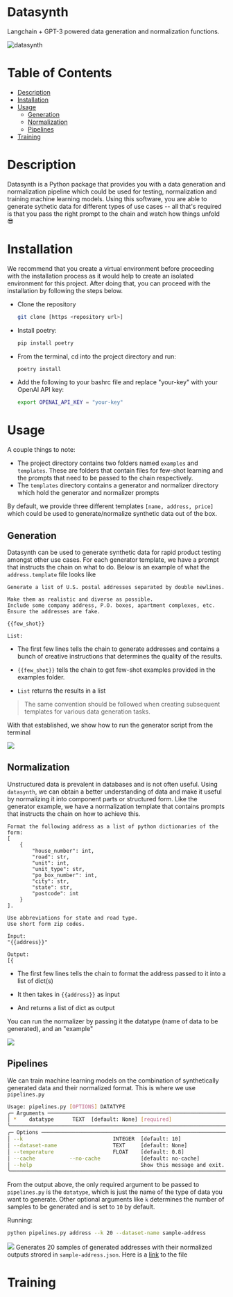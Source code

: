 # Datasynth
Langchain + GPT-3 powered data generation and normalization functions. 

![datasynth]("/assets/datasynth.png")
# Table of Contents
* [Description](#Description)
* [Installation](#installation)
* [Usage](#usage)
  * [Generation](#Generation)
  * [Normalization](#Normalization)
  * [Pipelines](#Pipelines)
* [Training](#Training)

# Description
Datasynth is a Python package that provides you with a data generation and normalization pipeline which could be used for testing, normalization and training machine learning models. Using this software, you are able to generate sythetic data for different types of use cases -- all that's required is that you pass the right prompt to the chain and watch how things unfold :sunglasses:

# Installation

We recommend that you create a virtual environment before proceeding with the installation process as it would help to create an isolated environment for this project. After doing that, you can proceed with the installation by following the steps below.

- Clone the repository
  ```bash
  git clone [https <repository url>]
  ```
- Install poetry: 
  ```bash
  pip install poetry  
  ```
- From the terminal, cd into the project directory and run: 
  ```bash 
  poetry install
  ```
- Add the following to your bashrc file and replace "your-key" with your OpenAI API key: 
  ```bash
  export OPENAI_API_KEY = "your-key"
  ```   

# Usage

A couple things to note:
- The project directory contains two folders named `examples` and `templates`. These are folders that contain files for few-shot learning and the prompts that need to be passed to the chain respectively.
- The `templates` directory contains a generator and normalizer directory which hold the generator and normalizer prompts 

By default, we provide three different templates ```[name, address, price]``` which could be used to generate/normalize synthetic data out of the box.

## Generation

Datasynth can be used to generate synthetic data for rapid product testing amongst other use cases. For each generator template, we have a prompt that instructs the chain on what to do. Below is an example of what the `address.template` file looks like

```
Generate a list of U.S. postal addresses separated by double newlines.  

Make them as realistic and diverse as possible.
Include some company address, P.O. boxes, apartment complexes, etc.
Ensure the addresses are fake.

{{few_shot}}

List:
```

* The first few lines tells the chain to generate addresses and contains a bunch of creative instructions that determines the quality of the results.

* `{{few_shot}}` tells the chain to get few-shot examples provided in the examples folder.

* `List` returns the results in a list 

> The same convention should be followed when creating subsequent templates for various data generation tasks.

With that established, we show how to run the generator script from the terminal 

![](https://github.com/Tobiadefami/datasynth/blob/api-tweaks/terminal_gifs/generator.gif)

## Normalization 

Unstructured data is prevalent in databases and is not often useful. Using `datasynth`, we can obtain a better understanding of data and make it useful by normalizing it into component parts or structured form. Like the generator example, we have a normalization template that contains prompts that instructs the chain on how to achieve this. 

``` 
Format the following address as a list of python dictionaries of the form:
[
    { 
        "house_number": int, 
        "road": str, 
        "unit": int, 
        "unit_type": str, 
        "po_box_number": int, 
        "city": str, 
        "state": str, 
        "postcode": int 
    }
]. 

Use abbreviations for state and road type.
Use short form zip codes.

Input:
"{{address}}"

Output:
[{
```

* The first few lines tells the chain to format the address passed to it into a list of dict(s)

* It then takes in `{{address}}` as input
* And returns a list of dict as output

You can run the normalizer by passing it the datatype (name of data to be generated), and an "example"

![](https://github.com/Tobiadefami/datasynth/blob/api-tweaks/terminal_gifs/normalizer.gif)

## Pipelines
We can train machine learning models on the combination of synthetically generated data and their normalized format. This is where we use `pipelines.py` 

```bash
Usage: pipelines.py [OPTIONS] DATATYPE                                                                                                               
╭─ Arguments ──────────────────────────────────────────────────────────────────────────────────────────────────────────────────────────────────────────────────────────────────────────────────────────────────────────────────────────────────────────────╮
│ *    datatype      TEXT  [default: None] [required]                                                                                                                                                                                                      │
╰──────────────────────────────────────────────────────────────────────────────────────────────────────────────────────────────────────────────────────────────────────────────────────────────────────────────────────────────────────────────────────────╯
╭─ Options ────────────────────────────────────────────────────────────────────────────────────────────────────────────────────────────────────────────────────────────────────────────────────────────────────────────────────────────────────────────────╮
│ --k                             INTEGER  [default: 10]                                                                                                                                                                                                   │
│ --dataset-name                  TEXT     [default: None]                                                                                                                                                                                                 │
│ --temperature                   FLOAT    [default: 0.8]                                                                                                                                                                                                  │
│ --cache           --no-cache             [default: no-cache]                                                                                                                                                                                             │
│ --help                                   Show this message and exit.                                                                                                                                                                                     │
╰──────────────────────────────────────────────────────────────────────────────────────────────────────────────────────────────────────────────────────────────────────────────────────────────────────────────────────────────────────────────────────────╯
```

From the output above, the only required argument to be passed to `pipelines.py` is the `datatype`, which is just the name of the type of data you want to generate. Other optional arguments like `k` determines the number of samples to be generated and is set to `10` by default. 

Running:
```bash
python pipelines.py address --k 20 --dataset-name sample-address
```
![](https://github.com/Tobiadefami/datasynth/blob/api-tweaks/terminal_gifs/pipeline.gif)
Generates 20 samples of generated addresses with their normalized outputs strored in `sample-address.json`. Here is a [link](https://github.com/Tobiadefami/datasynth/blob/api-tweaks/datasynth/datasets/sample-address.json) to the file



# Training

